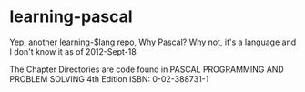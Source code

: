 learning-pascal
===============

Yep, another learning-$lang repo, Why Pascal? Why not, it's a language and I don't know it as of 2012-Sept-18

The Chapter Directories are code found in PASCAL PROGRAMMING AND PROBLEM SOLVING 4th Edition ISBN: 0-02-388731-1

